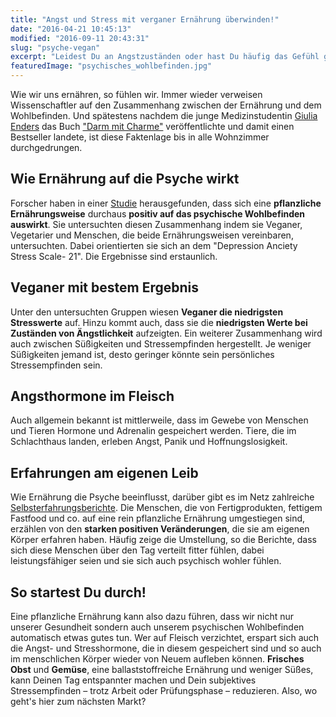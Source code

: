 ```yaml
---
title: "Angst und Stress mit verganer Ernährung überwinden!"
date: "2016-04-21 10:45:13"
modified: "2016-09-11 20:43:31"
slug: "psyche-vegan"
excerpt: "Leidest Du an Angstzuständen oder hast Du häufig das Gefühl gestresst zu sein? Forscher haben herausgefunden, dass Ernährung sich stärker auf das psychische Wohlbefinden auswirkt, als wir bisher angenommen haben. "
featuredImage: "psychisches_wohlbefinden.jpg"
---
```


Wie wir uns ernähren, so fühlen wir. Immer wieder verweisen Wissenschaftler auf den Zusammenhang zwischen der Ernährung und dem Wohlbefinden. Und spätestens nachdem die junge Medizinstudentin [Giulia Enders](https://de.wikipedia.org/wiki/Giulia_Enders) das Buch ["Darm mit Charme"](http://www.darm-mit-charme.de) veröffentlichte und damit einen Bestseller landete, ist diese Faktenlage bis in alle Wohnzimmer durchgedrungen.

## Wie Ernährung auf die Psyche wirkt

Forscher haben in einer [Studie](http://www.ncbi.nlm.nih.gov/pubmed/25415255) herausgefunden, dass sich eine **pflanzliche Ernährungsweise** durchaus **positiv auf das psychische Wohlbefinden auswirkt**. Sie untersuchten diesen Zusammenhang indem sie Veganer, Vegetarier und Menschen, die beide Ernährungsweisen vereinbaren, untersuchten. Dabei orientierten sie sich an dem "Depression Anciety Stress Scale- 21". Die Ergebnisse sind erstaunlich.

## Veganer mit bestem Ergebnis

Unter den untersuchten Gruppen wiesen **Veganer die niedrigsten Stresswerte** auf. Hinzu kommt auch, dass sie die **niedrigsten Werte bei Zuständen von Ängstlichkeit** aufzeigten. Ein weiterer Zusammenhang wird auch zwischen Süßigkeiten und Stressempfinden hergestellt. Je weniger Süßigkeiten jemand ist, desto geringer könnte sein persönliches Stressempfinden sein.

## Angsthormone im Fleisch

Auch allgemein bekannt ist mittlerweile, dass im Gewebe von Menschen und Tieren Hormone und Adrenalin gespeichert werden. Tiere, die im Schlachthaus landen, erleben Angst, Panik und Hoffnungslosigkeit.

## Erfahrungen am eigenen Leib

Wie Ernährung die Psyche beeinflusst, darüber gibt es im Netz zahlreiche [Selbsterfahrungsberichte](http://www.vegan-freeletics.com/wie-ernaehrung-und-psyche-zusammenhaengen/). Die Menschen, die von Fertigprodukten, fettigem Fastfood und co. auf eine rein pflanzliche Ernährung umgestiegen sind, erzählen von den **starken positiven Veränderungen**, die sie am eigenen Körper erfahren haben. Häufig zeige die Umstellung, so die Berichte, dass sich diese Menschen über den Tag verteilt fitter fühlen, dabei leistungsfähiger seien und sie sich auch psychisch wohler fühlen.

## So startest Du durch!

Eine pflanzliche Ernährung kann also dazu führen, dass wir nicht nur unserer Gesundheit sondern auch unserem psychischen Wohlbefinden automatisch etwas gutes tun. Wer auf Fleisch verzichtet, erspart sich auch die Angst- und Stresshormone, die in diesem gespeichert sind und so auch im menschlichen Körper wieder von Neuem aufleben können. **Frisches Obst** und **Gemüse**, eine ballaststoffreiche Ernährung und weniger Süßes, kann Deinen Tag entspannter machen und Dein subjektives Stressempfinden – trotz Arbeit oder Prüfungsphase – reduzieren. Also, wo geht's hier zum nächsten Markt?